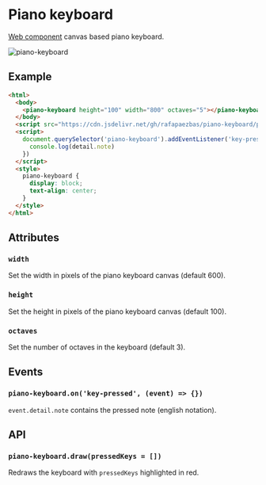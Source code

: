 # Piano keyboard

[Web component](https://developer.mozilla.org/es/docs/Web/Web_Components) canvas based piano keyboard.

![piano-keyboard](https://user-images.githubusercontent.com/15270736/206792513-31a22280-c278-404e-91bd-47df1571e82b.png)

## Example

``` html
<html>
  <body>
    <piano-keyboard height="100" width="800" octaves="5"></piano-keyboard>
  </body>
  <script src="https://cdn.jsdelivr.net/gh/rafapaezbas/piano-keyboard/piano-keyboard.js"></script>
  <script>
    document.querySelector('piano-keyboard').addEventListener('key-pressed', ({ detail }) => {
      console.log(detail.note)
    })
  </script>
  <style>
    piano-keyboard {
      display: block;
      text-align: center;
    }
  </style>
</html>
```

## Attributes

### `width` 

Set the width in pixels of the piano keyboard canvas (default 600).

### `height` 

Set the height in pixels of the piano keyboard canvas (default 100).

### `octaves` 

Set the number of octaves in the keyboard (default 3).

## Events

### `piano-keyboard.on('key-pressed', (event) => {})` 

`event.detail.note` contains the pressed note (english notation).

## API

### `piano-keyboard.draw(pressedKeys = [])` 

Redraws the keyboard with `pressedKeys` highlighted in red.
